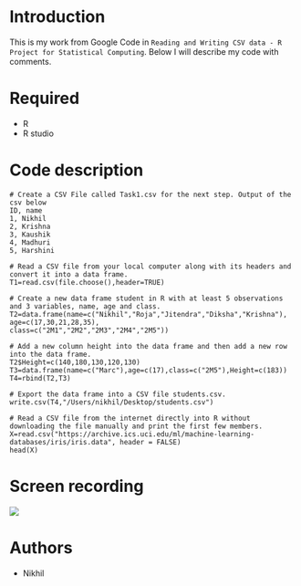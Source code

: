 # Introduction

This is my work from Google Code in `Reading and Writing CSV data - R Project for Statistical Computing`. Below I will describe my code with comments.

# Required
- R
- R studio

# Code description
```
# Create a CSV File called Task1.csv for the next step. Output of the csv below
ID, name
1, Nikhil
2, Krishna
3, Kaushik
4, Madhuri
5, Harshini

# Read a CSV file from your local computer along with its headers and convert it into a data frame.
T1=read.csv(file.choose(),header=TRUE)

# Create a new data frame student in R with at least 5 observations and 3 variables, name, age and class.
T2=data.frame(name=c("Nikhil","Roja","Jitendra","Diksha","Krishna"),
age=c(17,30,21,28,35),
class=c("2M1","2M2","2M3","2M4","2M5"))

# Add a new column height into the data frame and then add a new row into the data frame.
T2$Height=c(140,180,130,120,130)
T3=data.frame(name=c("Marc"),age=c(17),class=c("2M5"),Height=c(183))
T4=rbind(T2,T3)

# Export the data frame into a CSV file students.csv.
write.csv(T4,"/Users/nikhil/Desktop/students.csv⁩")

# Read a CSV file from the internet directly into R without downloading the file manually and print the first few members.
X=read.csv("https://archive.ics.uci.edu/ml/machine-learning-databases/iris/iris.data", header = FALSE)
head(X)

```
# Screen recording 
![](http://g.recordit.co/sEx9c8i2fv.gif)

# Authors 
- Nikhil
